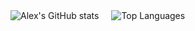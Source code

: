 <div style="display: flex; align-items: flex-start; gap: 20px;">
  <img src="https://github-readme-stats.vercel.app/api?username=jackjakarta&theme=transparent&show_icons=true&hide_border=true&hide_rank=true&hide_title=true&text_color=646464&icon_color=5700bf" alt="Alex's GitHub stats" />
  <img src="https://github-readme-stats.vercel.app/api/top-langs/?username=jackjakarta&theme=transparent&layout=compact&hide_border=true&title_color=646464&text_color=646464&custom_title=Top%20Languages" alt="Top Languages" />
</div>
